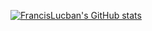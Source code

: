 [![FrancisLucban's GitHub stats](https://github-readme-stats.vercel.app/api?username=FrancisLucban)](https://github.com/FrancisLucban/github-readme-stats)

